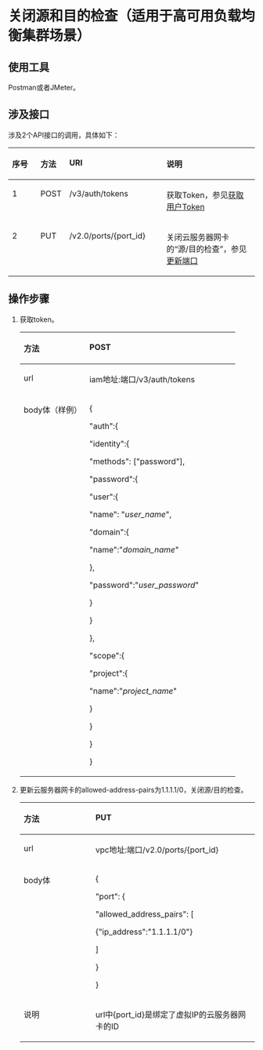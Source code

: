 # 关闭源和目的检查（适用于高可用负载均衡集群场景）<a name="vpc_vip_0007"></a>

## 使用工具<a name="section84221635191520"></a>

Postman或者JMeter。

## 涉及接口<a name="section1186811971613"></a>

涉及2个API接口的调用，具体如下：

<a name="table72072528317"></a>
<table><thead align="left"><tr id="row112761952173116"><th class="cellrowborder" valign="top" width="11.551155115511552%" id="mcps1.1.5.1.1"><p id="p182763520319"><a name="p182763520319"></a><a name="p182763520319"></a>序号</p>
</th>
<th class="cellrowborder" valign="top" width="11.551155115511552%" id="mcps1.1.5.1.2"><p id="p1027655263119"><a name="p1027655263119"></a><a name="p1027655263119"></a>方法</p>
</th>
<th class="cellrowborder" valign="top" width="39.39393939393939%" id="mcps1.1.5.1.3"><p id="p127825211313"><a name="p127825211313"></a><a name="p127825211313"></a>URI</p>
</th>
<th class="cellrowborder" valign="top" width="37.503750375037505%" id="mcps1.1.5.1.4"><p id="p8278135243114"><a name="p8278135243114"></a><a name="p8278135243114"></a>说明</p>
</th>
</tr>
</thead>
<tbody><tr id="row127817520314"><td class="cellrowborder" valign="top" width="11.551155115511552%" headers="mcps1.1.5.1.1 "><p id="p5278552193119"><a name="p5278552193119"></a><a name="p5278552193119"></a>1</p>
</td>
<td class="cellrowborder" valign="top" width="11.551155115511552%" headers="mcps1.1.5.1.2 "><p id="p15641541104614"><a name="p15641541104614"></a><a name="p15641541104614"></a>POST</p>
</td>
<td class="cellrowborder" valign="top" width="39.39393939393939%" headers="mcps1.1.5.1.3 "><p id="p126434115465"><a name="p126434115465"></a><a name="p126434115465"></a>/v3/auth/tokens</p>
</td>
<td class="cellrowborder" valign="top" width="37.503750375037505%" headers="mcps1.1.5.1.4 "><p id="p186494118461"><a name="p186494118461"></a><a name="p186494118461"></a>获取Token，参见<a href="https://support.huaweicloud.com/api-iam/zh-cn_topic_0057845583.html" target="_blank" rel="noopener noreferrer">获取用户Token</a></p>
</td>
</tr>
<tr id="row527895243115"><td class="cellrowborder" valign="top" width="11.551155115511552%" headers="mcps1.1.5.1.1 "><p id="p72781552183112"><a name="p72781552183112"></a><a name="p72781552183112"></a>2</p>
</td>
<td class="cellrowborder" valign="top" width="11.551155115511552%" headers="mcps1.1.5.1.2 "><p id="p064174164617"><a name="p064174164617"></a><a name="p064174164617"></a>PUT</p>
</td>
<td class="cellrowborder" valign="top" width="39.39393939393939%" headers="mcps1.1.5.1.3 "><p id="p19648414461"><a name="p19648414461"></a><a name="p19648414461"></a>/v2.0/ports/{port_id}</p>
</td>
<td class="cellrowborder" valign="top" width="37.503750375037505%" headers="mcps1.1.5.1.4 "><p id="p18641241124618"><a name="p18641241124618"></a><a name="p18641241124618"></a>关闭云服务器网卡的“源/目的检查”，参见<a href="更新端口-openstack.md">更新端口</a></p>
</td>
</tr>
</tbody>
</table>

## 操作步骤<a name="section147604531460"></a>

1.  获取token。

    <a name="vpc_vip_0002_table16457194412177"></a>
    <table><thead align="left"><tr id="vpc_vip_0002_row164541444181716"><th class="cellrowborder" valign="top" width="30.53%" id="mcps1.1.3.1.1"><p id="vpc_vip_0002_p12454104411178"><a name="vpc_vip_0002_p12454104411178"></a><a name="vpc_vip_0002_p12454104411178"></a>方法</p>
    </th>
    <th class="cellrowborder" valign="top" width="69.47%" id="mcps1.1.3.1.2"><p id="vpc_vip_0002_p1445424413176"><a name="vpc_vip_0002_p1445424413176"></a><a name="vpc_vip_0002_p1445424413176"></a>POST</p>
    </th>
    </tr>
    </thead>
    <tbody><tr id="vpc_vip_0002_row1145611441173"><td class="cellrowborder" valign="top" width="30.53%" headers="mcps1.1.3.1.1 "><p id="vpc_vip_0002_p2456124401714"><a name="vpc_vip_0002_p2456124401714"></a><a name="vpc_vip_0002_p2456124401714"></a>url</p>
    </td>
    <td class="cellrowborder" valign="top" width="69.47%" headers="mcps1.1.3.1.2 "><p id="vpc_vip_0002_p9456144413177"><a name="vpc_vip_0002_p9456144413177"></a><a name="vpc_vip_0002_p9456144413177"></a>iam地址:端口/v3/auth/tokens</p>
    </td>
    </tr>
    <tr id="vpc_vip_0002_row124575445176"><td class="cellrowborder" valign="top" width="30.53%" headers="mcps1.1.3.1.1 "><p id="vpc_vip_0002_p1745694471716"><a name="vpc_vip_0002_p1745694471716"></a><a name="vpc_vip_0002_p1745694471716"></a>body体（样例）</p>
    </td>
    <td class="cellrowborder" valign="top" width="69.47%" headers="mcps1.1.3.1.2 "><p id="vpc_vip_0002_p7456444181714"><a name="vpc_vip_0002_p7456444181714"></a><a name="vpc_vip_0002_p7456444181714"></a>{</p>
    <p id="vpc_vip_0002_p1745620445176"><a name="vpc_vip_0002_p1745620445176"></a><a name="vpc_vip_0002_p1745620445176"></a>"auth":{</p>
    <p id="vpc_vip_0002_p745619441179"><a name="vpc_vip_0002_p745619441179"></a><a name="vpc_vip_0002_p745619441179"></a>"identity":{</p>
    <p id="vpc_vip_0002_p24561444173"><a name="vpc_vip_0002_p24561444173"></a><a name="vpc_vip_0002_p24561444173"></a>"methods": ["password"],</p>
    <p id="vpc_vip_0002_p54561944181720"><a name="vpc_vip_0002_p54561944181720"></a><a name="vpc_vip_0002_p54561944181720"></a>"password":{</p>
    <p id="vpc_vip_0002_p12456114415175"><a name="vpc_vip_0002_p12456114415175"></a><a name="vpc_vip_0002_p12456114415175"></a>"user":{</p>
    <p id="vpc_vip_0002_p1145694417174"><a name="vpc_vip_0002_p1145694417174"></a><a name="vpc_vip_0002_p1145694417174"></a>"name": "<em id="vpc_vip_0002_i11456134491717"><a name="vpc_vip_0002_i11456134491717"></a><a name="vpc_vip_0002_i11456134491717"></a>user_name</em>",</p>
    <p id="vpc_vip_0002_p13456444191717"><a name="vpc_vip_0002_p13456444191717"></a><a name="vpc_vip_0002_p13456444191717"></a>"domain":{</p>
    <p id="vpc_vip_0002_p12456644141713"><a name="vpc_vip_0002_p12456644141713"></a><a name="vpc_vip_0002_p12456644141713"></a>"name":"<em id="vpc_vip_0002_i1445684401718"><a name="vpc_vip_0002_i1445684401718"></a><a name="vpc_vip_0002_i1445684401718"></a>domain_name</em>"</p>
    <p id="vpc_vip_0002_p845618441175"><a name="vpc_vip_0002_p845618441175"></a><a name="vpc_vip_0002_p845618441175"></a>},</p>
    <p id="vpc_vip_0002_p18456144415173"><a name="vpc_vip_0002_p18456144415173"></a><a name="vpc_vip_0002_p18456144415173"></a>"password":"<em id="vpc_vip_0002_i104569447179"><a name="vpc_vip_0002_i104569447179"></a><a name="vpc_vip_0002_i104569447179"></a>user_password</em>"</p>
    <p id="vpc_vip_0002_p1745604471712"><a name="vpc_vip_0002_p1745604471712"></a><a name="vpc_vip_0002_p1745604471712"></a>}</p>
    <p id="vpc_vip_0002_p7456204413171"><a name="vpc_vip_0002_p7456204413171"></a><a name="vpc_vip_0002_p7456204413171"></a>}</p>
    <p id="vpc_vip_0002_p0457154412173"><a name="vpc_vip_0002_p0457154412173"></a><a name="vpc_vip_0002_p0457154412173"></a>},</p>
    <p id="vpc_vip_0002_p54573440175"><a name="vpc_vip_0002_p54573440175"></a><a name="vpc_vip_0002_p54573440175"></a>"scope":{</p>
    <p id="vpc_vip_0002_p15457344191719"><a name="vpc_vip_0002_p15457344191719"></a><a name="vpc_vip_0002_p15457344191719"></a>"project":{</p>
    <p id="vpc_vip_0002_p10457114451715"><a name="vpc_vip_0002_p10457114451715"></a><a name="vpc_vip_0002_p10457114451715"></a>"name":"<em id="vpc_vip_0002_i194571044191719"><a name="vpc_vip_0002_i194571044191719"></a><a name="vpc_vip_0002_i194571044191719"></a>project_name</em>"</p>
    <p id="vpc_vip_0002_p6457104441710"><a name="vpc_vip_0002_p6457104441710"></a><a name="vpc_vip_0002_p6457104441710"></a>}</p>
    <p id="vpc_vip_0002_p12457044101712"><a name="vpc_vip_0002_p12457044101712"></a><a name="vpc_vip_0002_p12457044101712"></a>}</p>
    <p id="vpc_vip_0002_p16457114420175"><a name="vpc_vip_0002_p16457114420175"></a><a name="vpc_vip_0002_p16457114420175"></a>}</p>
    <p id="vpc_vip_0002_p18457144441710"><a name="vpc_vip_0002_p18457144441710"></a><a name="vpc_vip_0002_p18457144441710"></a>}</p>
    </td>
    </tr>
    </tbody>
    </table>

2.  更新云服务器网卡的allowed-address-pairs为1.1.1.1/0，关闭源/目的检查。

    <a name="table292211615483"></a>
    <table><thead align="left"><tr id="row1396936174820"><th class="cellrowborder" valign="top" width="30.53%" id="mcps1.1.3.1.1"><p id="p19691469485"><a name="p19691469485"></a><a name="p19691469485"></a>方法</p>
    </th>
    <th class="cellrowborder" valign="top" width="69.47%" id="mcps1.1.3.1.2"><p id="p19691617484"><a name="p19691617484"></a><a name="p19691617484"></a>PUT</p>
    </th>
    </tr>
    </thead>
    <tbody><tr id="row596966154820"><td class="cellrowborder" valign="top" width="30.53%" headers="mcps1.1.3.1.1 "><p id="p59693664812"><a name="p59693664812"></a><a name="p59693664812"></a>url</p>
    </td>
    <td class="cellrowborder" valign="top" width="69.47%" headers="mcps1.1.3.1.2 "><p id="p296956184811"><a name="p296956184811"></a><a name="p296956184811"></a>vpc地址:端口/v2.0/ports/{port_id}</p>
    </td>
    </tr>
    <tr id="row69697614812"><td class="cellrowborder" valign="top" width="30.53%" headers="mcps1.1.3.1.1 "><p id="p99691566483"><a name="p99691566483"></a><a name="p99691566483"></a>body体</p>
    </td>
    <td class="cellrowborder" valign="top" width="69.47%" headers="mcps1.1.3.1.2 "><p id="p49691615489"><a name="p49691615489"></a><a name="p49691615489"></a>{</p>
    <p id="p496936124817"><a name="p496936124817"></a><a name="p496936124817"></a>"port": {</p>
    <p id="p6969186114813"><a name="p6969186114813"></a><a name="p6969186114813"></a>"allowed_address_pairs": [</p>
    <p id="p1996918674817"><a name="p1996918674817"></a><a name="p1996918674817"></a>{"ip_address":"1.1.1.1/0"}</p>
    <p id="p496910618484"><a name="p496910618484"></a><a name="p496910618484"></a>]</p>
    <p id="p1096919614489"><a name="p1096919614489"></a><a name="p1096919614489"></a>}</p>
    <p id="p296912624812"><a name="p296912624812"></a><a name="p296912624812"></a>}</p>
    </td>
    </tr>
    <tr id="row129697654818"><td class="cellrowborder" valign="top" width="30.53%" headers="mcps1.1.3.1.1 "><p id="p996919644817"><a name="p996919644817"></a><a name="p996919644817"></a>说明</p>
    </td>
    <td class="cellrowborder" valign="top" width="69.47%" headers="mcps1.1.3.1.2 "><p id="p596915674810"><a name="p596915674810"></a><a name="p596915674810"></a>url中{port_id}是绑定了虚拟IP的云服务器网卡的ID</p>
    </td>
    </tr>
    </tbody>
    </table>


